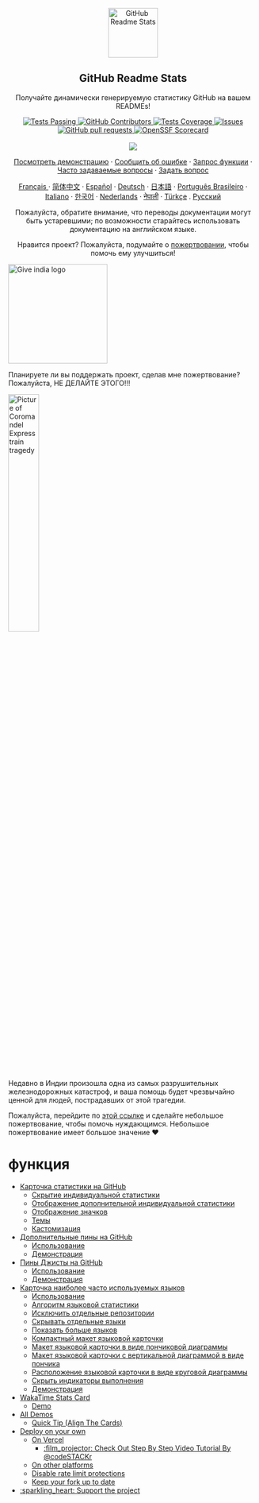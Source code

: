 <p align="center">
 <img width="100px" src="https://res.cloudinary.com/anuraghazra/image/upload/v1594908242/logo_ccswme.svg" align="center" alt="GitHub Readme Stats" />
 <h2 align="center">GitHub Readme Stats</h2>
 <p align="center">Получайте динамически генерируемую статистику GitHub на вашем READMEs!</p>
</p>

  <p align="center">
    <a href="https://github.com/anuraghazra/github-readme-stats/actions">
      <img alt="Tests Passing" src="https://github.com/anuraghazra/github-readme-stats/workflows/Test/badge.svg" />
    </a>
    <a href="https://github.com/anuraghazra/github-readme-stats/graphs/contributors">
      <img alt="GitHub Contributors" src="https://img.shields.io/github/contributors/anuraghazra/github-readme-stats" />
    </a>
    <a href="https://codecov.io/gh/anuraghazra/github-readme-stats">
      <img alt="Tests Coverage" src="https://codecov.io/gh/anuraghazra/github-readme-stats/branch/master/graph/badge.svg" />
    </a>
    <a href="https://github.com/anuraghazra/github-readme-stats/issues">
      <img alt="Issues" src="https://img.shields.io/github/issues/anuraghazra/github-readme-stats?color=0088ff" />
    </a>
    <a href="https://github.com/anuraghazra/github-readme-stats/pulls">
      <img alt="GitHub pull requests" src="https://img.shields.io/github/issues-pr/anuraghazra/github-readme-stats?color=0088ff" />
    </a>
    <a href="https://securityscorecards.dev/viewer/?uri=github.com/anuraghazra/github-readme-stats">
      <img alt="OpenSSF Scorecard" src="https://api.securityscorecards.dev/projects/github.com/anuraghazra/github-readme-stats/badge" />
    </a>
    <br />
    <br />
    <a href="https://vercel.com?utm\_source=github\_readme\_stats\_team\&utm\_campaign=oss">
      <img src="../powered-by-vercel.svg"/>
    </a>
  </p>
  <p align="center">
    <a href="#all-demos">Посмотреть демонстрацию</a>
    ·
    <a href="https://github.com/anuraghazra/github-readme-stats/issues/new?assignees=&labels=bug&projects=&template=bug_report.yml">Сообщить об ошибке</a>
    ·
    <a href="https://github.com/anuraghazra/github-readme-stats/issues/new?assignees=&labels=enhancement&projects=&template=feature_request.yml">Запрос функции</a>
    ·
    <a href="https://github.com/anuraghazra/github-readme-stats/discussions/1770">Часто задаваемые вопросы</a>
    ·
    <a href="https://github.com/anuraghazra/github-readme-stats/discussions/new?category=q-a">Задать вопрос</a>
  </p>
  <p align="center">
    <a href="/docs/readme_fr.md">Français </a>
    ·
    <a href="/docs/readme_cn.md">简体中文</a>
    ·
    <a href="/docs/readme_es.md">Español</a>
    ·
    <a href="/docs/readme_de.md">Deutsch</a>
    ·
    <a href="/docs/readme_ja.md">日本語</a>
    ·
    <a href="/docs/readme_pt-BR.md">Português Brasileiro</a>
    ·
    <a href="/docs/readme_it.md">Italiano</a>
    ·
    <a href="/docs/readme_kr.md">한국어</a>
    ·
    <a href="/docs/readme_nl.md">Nederlands</a>
    ·
    <a href="/docs/readme_np.md">नेपाली</a>
    ·
    <a href="/docs/readme_tr.md">Türkçe</a>
    .
    <a href="/docs/readme_ru.md">Русский</a>
  </p>
</p>

<p align="center">Пожалуйста, обратите внимание, что переводы документации могут быть устаревшими; по возможности старайтесь использовать документацию на английском языке.</p>

<p align="center">Нравится проект? Пожалуйста, подумайте о  <a href="https://www.paypal.me/anuraghazra">пожертвовании</a>, чтобы помочь ему улучшиться!</p>

<a href="https://indiafightscorona.giveindia.org">
  <img src="https://cfstatic.give.do/logo.png" alt="Give india logo" width="200" />
</a>

Планируете ли вы поддержать проект, сделав мне пожертвование? Пожалуйста, НЕ ДЕЛАЙТЕ ЭТОГО!!!

<img src="https://cfstatic.give.do/910ede2a-7892-43fe-8c8a-dea45e96d950.webp" alt="Picture of Coromandel Express train tragedy" width="35%">

Недавно в Индии произошла одна из самых разрушительных железнодорожных катастроф, и ваша помощь будет чрезвычайно ценной для людей, пострадавших от этой трагедии.

Пожалуйста, перейдите по [этой ссылке](https://give.do/fundraisers/stand-beside-the-victims-of-the-coromandel-express-train-tragedy-in-odisha-donate-now) и сделайте небольшое пожертвование, чтобы помочь нуждающимся. Небольшое пожертвование имеет большое значение :heart:

</p>

# функция <!-- omit in toc -->

- [Карточка статистики на GitHub](#карточка-статистики-на-github)
    - [Скрытие индивидуальной статистики](#скрытие-индивидуальной-статистики)
    - [Отображение дополнительной индивидуальной статистики](#отображение-дополнительной-индивидуальной-статистики)
    - [Отображение значков](#отображение-значков)
    - [Темы](#темы)
    - [Кастомизация](#кастомизация)
- [Дополнительные пины на GitHub](#Дополнительные-пины-на-github)
    - [Использование](#использование)
    - [Демонстрация](#демонстрация)
- [Пины Джисты на GitHub](#пины-джисты-на-github)
    - [Использование](#использование-1)
    - [Демонстрация](#демонстрация-1)
- [Карточка наиболее часто используемых языков](#карточка-наиболее-часто-используемых-языков)
    - [Использование](#использование-2)
    - [Алгоритм языковой статистики](#алгоритм-языковой-статистики)
    - [Исключить отдельные репозитории](#исключить-отдельные-репозитории)
    - [Скрывать отдельные языки](#скрывать-отдельные-языки)
    - [Показать больше языков](#показать-больше-языков)
    - [Компактный макет языковой карточки](#компактный-макет-языковой-карточки)
    - [Макет языковой карточки в виде пончиковой диаграммы](#макет-языковой-карточки-в-виде-пончиковой-диаграммы)
    - [Макет языковой карточки с вертикальной диаграммой в виде пончика](#макет-языковой-карточки-с-вертикальной-диаграммой-в-виде-пончика)
    - [Расположение языковой карточки в виде круговой диаграммы](#расположение-языковой-карточки-в-виде-круговой-диаграммы)
    - [Скрыть индикаторы выполнения](#скрыть-индикаторы-выполнения)
    - [Демонстрация](#демонстрация-2)
- [WakaTime Stats Card](#wakatime-stats-card)
    - [Demo](#demo-3)
- [All Demos](#all-demos)
  - [Quick Tip (Align The Cards)](#quick-tip-align-the-cards)
- [Deploy on your own](#deploy-on-your-own)
  - [On Vercel](#on-vercel)
    - [:film\_projector: Check Out Step By Step Video Tutorial By @codeSTACKr](#film_projector-check-out-step-by-step-video-tutorial-by-codestackr)
  - [On other platforms](#on-other-platforms)
  - [Disable rate limit protections](#disable-rate-limit-protections)
  - [Keep your fork up to date](#keep-your-fork-up-to-date)
- [:sparkling\_heart: Support the project](#sparkling_heart-support-the-project)
